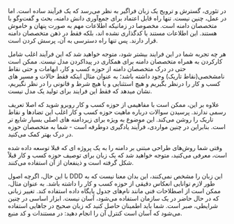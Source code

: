 در تئوری، گسترش و ترویج یک زبان فراگیر به نظر می‌رسد که یک فرآیند ساده است. اما در عمل، چنین نیست. تنها راه قابل اعتماد برای جمع‌آوری دانش دامنه، بحث و گفت‌وگو با متخصصان دامنه است. مخصوصا در زمانیکه اطلاعات مهم به صورت پنهان و خاموش هستند. این اطلاعات مستند یا کدگذاری نشده اند، بلکه فقط در ذهن متخصصان دامنه قرار دارند. پس تنها راه دسترسی به آن، پرسش کردن است.

هر چه تجربه شما در این فرایند بیشتر شود، متوجه خواهید شد که این فرآیند اغلب شامل کارکردن به همراه متخصصان دامنه برای همکاری در پیداکردن مدل نیست. ممکن است حتی در درک متخصصان دامنه از حوزه کسب و کار، ابهامات و حتی نقاط نامشخصی(نقاط تاریک) وجود داشته باشد؛ به عنوان مثال اینکه فقط حالات و مسیر های کسب و کار را درنظر بگیریم و هیچ استثنایی و یا هیچ شرط و قانونی را در نظر نگیریم، نشان میدهد که فقط این فرایند برای تولید یک مدل نیست. 

علاوه بر این، ممکن است با مفاهیمی از حوزه کسب و کار روبرو شوید که  اصلا تعریف رسمی ندارند. پرسیدن سوالات درباره ماهیت حوزه کسب و کار اغلب این تضادها و نقاط تاریک را روشن می‌کند. این موضوع به ویژه برای زیردامنه های اصلی بسیار شایع تر است. بنابراین در چنین مواردی، فرآیند یادگیری دوطرفه است - شما به متخصصان حوزه در درک بهتر کمک می‌کنید.

وقتی شما روش‌های طراحی مبتنی بر دامنه را به یک پروژه ای که قبلا توسعه داده شده است، معرفی می‌کنید، متوجه خواهید شد که یک زبان برای توصیف حوزه کسب و کار قبلاً شکل گرفته است و ذینفعان از آن استفاده می‌کنند. 

با این حال، اگرچه اصول DDD این زبان را مشخص نمی‌کنند، این بدان معنا نیست که به طور لازم توانایی انعکاس دقیقی از حوزه کسب و کار را داشته باشد. به عنوان مثال، ممکن است از اصطلاحات فنی مانند نام‌های جدول پایگاه داده استفاده کند. تغییر زبانی که در حال حاضر در یک سازمان استفاده می‌شود، آسان نیست. ابزار اساسی در چنین شرایطی، صبر است. شما باید اطمینان حاصل کنید که زبان صحیح در جاهایی استفاده می‌شود که آسان است کنترل آن را انجام دهید: در مستندات و کد منبع.

